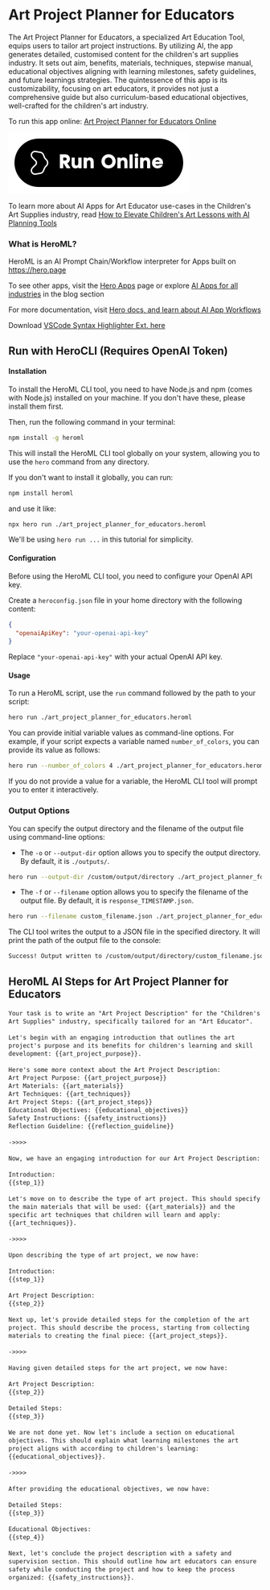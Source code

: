 # Art Project Planner for Educators

The Art Project Planner for Educators, a specialized Art Education Tool, equips users to tailor art project instructions. By utilizing AI, the app generates detailed, customised content for the children's art supplies industry. It sets out aim, benefits, materials, techniques, stepwise manual, educational objectives aligning with learning milestones, safety guidelines, and future learnings strategies. The quintessence of this app is its customizability, focusing on art educators, it provides not just a comprehensive guide but also curriculum-based educational objectives, well-crafted for the children's art industry.

To run this app online: [Art Project Planner for Educators Online](https://hero.page/app/art-project-planner-for-educators-customized-art-education-tool/d7jHpPNheH3msdTCBJwa)

[![Run Art Project Planner for Educators Online](/assets/run.svg)](https://hero.page/app/art-project-planner-for-educators-customized-art-education-tool/d7jHpPNheH3msdTCBJwa)

To learn more about AI Apps for Art Educator use-cases in the Children's Art Supplies industry, read [How to Elevate Children's Art Lessons with AI Planning Tools](https://hero.page/blog/ai/children's-art-supplies/how-to-elevate-children's-art-lessons-with-ai-planning-tools/170774)

### What is HeroML?
HeroML is an AI Prompt Chain/Workflow interpreter for Apps built on https://hero.page 

To see other apps, visit the [Hero Apps](https://hero.page/apps) page or explore [AI Apps for all industries](https://hero.page/blog) in the blog section

For more documentation, visit [Hero docs, and learn about AI App Workflows](https://hero.page/tutorials/introduction-to-heroml)

Download [VSCode Syntax Highlighter Ext. here](https://marketplace.visualstudio.com/items?itemName=hero-page.heroml)

## Run with HeroCLI (Requires OpenAI Token)

#### Installation

To install the HeroML CLI tool, you need to have Node.js and npm (comes with Node.js) installed on your machine. If you don't have these, please install them first. 

Then, run the following command in your terminal:

```bash
npm install -g heroml
```

This will install the HeroML CLI tool globally on your system, allowing you to use the `hero` command from any directory.

If you don't want to install it globally, you can run:

```bash
npm install heroml
```

and use it like:

```bash
npx hero run ./art_project_planner_for_educators.heroml
```

We'll be using `hero run ...` in this tutorial for simplicity.

#### Configuration

Before using the HeroML CLI tool, you need to configure your OpenAI API key. 

Create a `heroconfig.json` file in your home directory with the following content:

```json
{
  "openaiApiKey": "your-openai-api-key"
}
```

Replace `"your-openai-api-key"` with your actual OpenAI API key.

#### Usage

To run a HeroML script, use the `run` command followed by the path to your script:

```bash
hero run ./art_project_planner_for_educators.heroml
```

You can provide initial variable values as command-line options. For example, if your script expects a variable named `number_of_colors`, you can provide its value as follows:

```bash
hero run --number_of_colors 4 ./art_project_planner_for_educators.heroml
```

If you do not provide a value for a variable, the HeroML CLI tool will prompt you to enter it interactively.

### Output Options

You can specify the output directory and the filename of the output file using command-line options:

- The `-o` or `--output-dir` option allows you to specify the output directory. By default, it is `./outputs/`.

```bash
hero run --output-dir /custom/output/directory ./art_project_planner_for_educators.heroml
```

- The `-f` or `--filename` option allows you to specify the filename of the output file. By default, it is `response_TIMESTAMP.json`.

```bash
hero run --filename custom_filename.json ./art_project_planner_for_educators.heroml
```

The CLI tool writes the output to a JSON file in the specified directory. It will print the path of the output file to the console:

```bash
Success! Output written to /custom/output/directory/custom_filename.json
```


## HeroML AI Steps for Art Project Planner for Educators
```
Your task is to write an "Art Project Description" for the "Children's Art Supplies" industry, specifically tailored for an "Art Educator". 

Let's begin with an engaging introduction that outlines the art project's purpose and its benefits for children's learning and skill development: {{art_project_purpose}}.

Here's some more context about the Art Project Description:
Art Project Purpose: {{art_project_purpose}}
Art Materials: {{art_materials}}
Art Techniques: {{art_techniques}}
Art Project Steps: {{art_project_steps}}
Educational Objectives: {{educational_objectives}}
Safety Instructions: {{safety_instructions}}
Reflection Guideline: {{reflection_guideline}}

->>>>

Now, we have an engaging introduction for our Art Project Description:

Introduction:
{{step_1}}

Let's move on to describe the type of art project. This should specify the main materials that will be used: {{art_materials}} and the specific art techniques that children will learn and apply: {{art_techniques}}.

->>>>

Upon describing the type of art project, we now have:

Introduction:
{{step_1}}

Art Project Description:
{{step_2}}

Next up, let's provide detailed steps for the completion of the art project. This should describe the process, starting from collecting materials to creating the final piece: {{art_project_steps}}.

->>>>

Having given detailed steps for the art project, we now have:

Art Project Description:
{{step_2}}

Detailed Steps:
{{step_3}}

We are not done yet. Now let's include a section on educational objectives. This should explain what learning milestones the art project aligns with according to children's learning: {{educational_objectives}}.

->>>>

After providing the educational objectives, we now have:

Detailed Steps:
{{step_3}}

Educational Objectives:
{{step_4}}

Next, let's conclude the project description with a safety and supervision section. This should outline how art educators can ensure safety while conducting the project and how to keep the process organized: {{safety_instructions}}.


```

